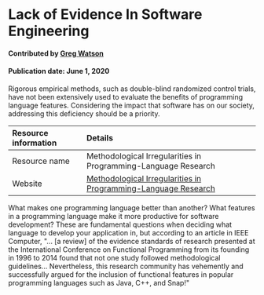 # Lack of Evidence In Software Engineering

#### Contributed by [Greg Watson](https://github.com/jarrah42)

#### Publication date: June 1, 2020

Rigorous empirical methods, such as double-blind randomized control trials,
have not been extensively used to evaluate the benefits of programming
language features. Considering the impact that software has on our society,
addressing this deficiency should be a priority.

Resource information | Details 
 :--- | :--- 
 Resource name | Methodological Irregularities in Programming-Language Research
 Website | [Methodological Irregularities in Programming-Language Research](https://ieeexplore.ieee.org/document/7999115)


What makes one programming language better than another? What features in a programming language make
it more productive for software development? These are fundamental questions when deciding what language
to develop your application in, but according to an article in IEEE Computer, "... [a review] of the evidence standards 
of research presented at the International Conference on Functional Programming from its founding in 1996 to 2014 found that 
not one study followed methodological guidelines... Nevertheless, this research community has vehemently 
and successfully argued for the inclusion of functional features in popular programming languages such as Java, C++, 
and Snap!"


<!--- #### Publication date: June 1, 2020 -->


 <!---
 Publish: no
 Categories: Development 
 Categories: Better Development
 Topics: Programming languages
 Level: 2
 Prerequisites: none
 Aggregate: none
 --->
